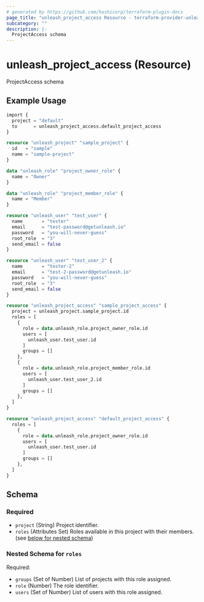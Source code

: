 ```yaml
---
# generated by https://github.com/hashicorp/terraform-plugin-docs
page_title: "unleash_project_access Resource - terraform-provider-unleash"
subcategory: ""
description: |-
  ProjectAccess schema
---
```


# unleash_project_access (Resource)

ProjectAccess schema

## Example Usage

```terraform
import {
  project = "default"
  to      = unleash_project_access.default_project_access
}

resource "unleash_project" "sample_project" {
  id   = "sample"
  name = "sample-project"
}

data "unleash_role" "project_owner_role" {
  name = "Owner"
}

data "unleash_role" "project_member_role" {
  name = "Member"
}

resource "unleash_user" "test_user" {
  name       = "tester"
  email      = "test-password@getunleash.io"
  password   = "you-will-never-guess"
  root_role  = "3"
  send_email = false
}

resource "unleash_user" "test_user_2" {
  name       = "tester-2"
  email      = "test-2-password@getunleash.io"
  password   = "you-will-never-guess"
  root_role  = "3"
  send_email = false
}

resource "unleash_project_access" "sample_project_access" {
  project = unleash_project.sample_project.id
  roles = [
    {
      role = data.unleash_role.project_owner_role.id
      users = [
        unleash_user.test_user.id
      ]
      groups = []
    },
    {
      role = data.unleash_role.project_member_role.id
      users = [
        unleash_user.test_user_2.id
      ]
      groups = []
    },
  ]
}

resource "unleash_project_access" "default_project_access" {
  roles = [
    {
      role = data.unleash_role.project_owner_role.id
      users = [
        unleash_user.test_user.id
      ]
      groups = []
    },
  ]
}
```

<!-- schema generated by tfplugindocs -->
## Schema

### Required

- `project` (String) Project identifier.
- `roles` (Attributes Set) Roles available in this project with their members. (see [below for nested schema](#nestedatt--roles))

<a id="nestedatt--roles"></a>
### Nested Schema for `roles`

Required:

- `groups` (Set of Number) List of projects with this role assigned.
- `role` (Number) The role identifier.
- `users` (Set of Number) List of users with this role assigned.
